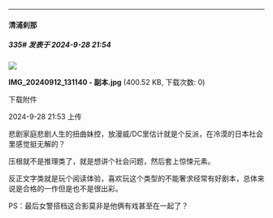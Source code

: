 ﻿
*****

####  清浦刹那  
##### 335#       发表于 2024-9-28 21:54

<img src="https://img.saraba1st.com/forum/202409/28/215308cjs29tg2goetb0mt.jpg" referrerpolicy="no-referrer">

<strong>IMG_20240912_131140 - 副本.jpg</strong> (400.52 KB, 下载次数: 0)

下载附件

2024-9-28 21:53 上传

悲剧家庭悲剧人生的扭曲妹控，放漫威/DC里估计就是个反派，在冷漠的日本社会里感觉挺无解的？

压根就不是推理类了，就是想讲个社会问题，然后套上惊悚元素。

反正文字类就是玩个阅读体验，喜欢玩这个类型的不能奢求经常有好剧本，总体来说是合格的一作但是也不是很出彩。

PS：最后女警搭档这合影莫非是他俩有戏甚至在一起了？

